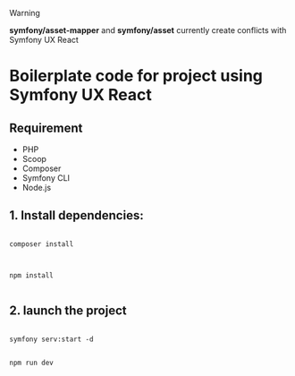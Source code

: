 > [!WARNING]  
> <b>symfony/asset-mapper</b> and <b>symfony/asset</b> currently create conflicts with Symfony UX React

# Boilerplate code for project using Symfony UX React

## Requirement
- PHP
- Scoop
- Composer
- Symfony CLI
- Node.js

## 1. Install dependencies:
  ``` composer

  composer install
    
  ```
   
  ```npm

  npm install
   
  ```
## 2. launch the project

 ```composer
 
 symfony serv:start -d
 
 ```
 
 ```npm
 
 npm run dev
 
 ```
